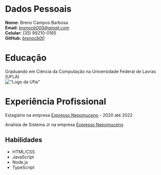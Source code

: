 # Dados Pessoais

**Nome:** Breno Campos Barbosa  
**Email:** *brenocb000@gmail.com*  
**Celular:** (35) 99210-0165  
**GitHub:** [*brenocb00*](https://github.com/brenocb00)


# Educação
Graduando em Ciência da Computação na Universidade Federal de Lavras (UFLA)  
!["Logo da Ufla"](https://ufla.br/templates/portalufla/images/ufla-logo.png)



# Experiência Profissional 

Estagiário na empresa [Expresso Nepomuceno](https://www.expressonepomuceno.com.br/) - 2020 até 2022

Analista de Sistema Jr na empresa [Expresso Nepomuceno](https://www.expressonepomuceno.com.br/)  



## Habilidades

* HTML/CSS
* JavaScript
* Node.js
* TypeScript

